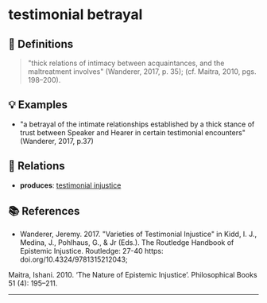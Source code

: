 # testimonial betrayal

## 📖 Definitions

> "thick relations of intimacy between acquaintances, and the maltreatment involves" (Wanderer, 2017, p. 35); (cf. Maitra, 2010, pgs. 198–200).

## 💡 Examples

- "a betrayal of the intimate relationships established by a thick stance of trust between Speaker and Hearer in certain testimonial encounters" (Wanderer, 2017, p.37)

## 🔗 Relations

- **produces**: [testimonial injustice](./testimonial-injustice.md)

## 📚 References

- Wanderer, Jeremy. 2017. "Varieties of Testimonial Injustice" in Kidd, I. J., Medina, J., Pohlhaus, G., & Jr (Eds.). The Routledge Handbook of Epistemic Injustice. Routledge: 27-40 https: doi.org/10.4324/9781315212043;

Maitra, Ishani. 2010. ‘The Nature of Epistemic Injustice’. Philosophical Books 51 (4): 195–211.

---

<script src="https://giscus.app/client.js"
                data-repo="natesheehan/conceptcartography"
                data-repo-id="R_kgDOPB5QiQ"
                data-category="General"
                data-category-id="DIC_kwDOPB5Qic4CsAxd"
                data-mapping="pathname"
                data-strict="0"
                data-reactions-enabled="1"
                data-emit-metadata="0"
                data-input-position="bottom"
                data-theme="catppuccin_mocha"
                data-lang="en"
                crossorigin="anonymous"
                async>
        </script>
        